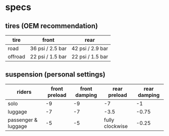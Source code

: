 # specs

## tires (OEM recommendation)

tire      | front             | rear
----------|-------------------|------------------
road      | 36 psi / 2.5 bar  | 42 psi / 2.9 bar
offroad   | 22 psi / 1.5 bar  | 22 psi / 1.5 bar

## suspension (personal settings)

riders              | front preload   | front damping   | rear preload    | rear damping
--------------------|-----------------|-----------------|-----------------|--------------
solo                | -9              | -9              | -7              | -1
luggage             | -7              | -7              | -3.5            | -0.75
passenger & luggage | -5              | -5              | fully clockwise | -0.25

